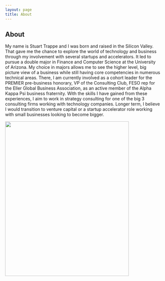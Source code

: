 ```yaml
---
layout: page
title: About
---
```

## About
My name is Stuart Trappe and I was born and raised in the Silicon Valley. That gave me the chance to explore the world of technology and business through my involvement with several startups and accelerators. It led to pursue a double major in Finance and Computer Science at the University of Arizona. My choice in majors allows me to see the higher level, big picture view of a business while still having core competencies in numerous technical areas. There, I am currently involved as a cohort leader for the PREMIER pre-business honorary, VP of the Consulting Club, FESO rep for the Eller Global Business Association, as an active member of the Alpha Kappa Psi business fraternity. With the skills I have gained from these experiences, I aim to work in strategy consulting for one of the big 3 consulting firms working with technology companies. Longer term, I believe I would transition to venture capital or a startup accelerator role working with small businesses looking to become bigger.

<img src="https://raw.githubusercontent.com/GentlemanShark/Online-Resume/master/img/Stuart.jpg" width="400" height="500">
